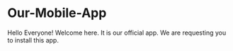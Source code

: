 # Our-Mobile-App
Hello Everyone! Welcome here. It is our official app. We are requesting you to install this app.
